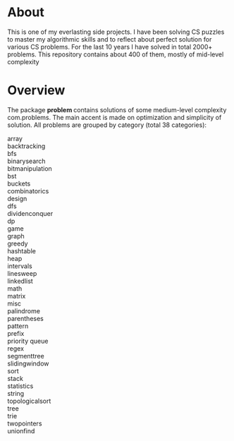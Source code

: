
About 
============

This is one of my everlasting side projects. I have been solving CS puzzles to master my algorithmic skills and to reflect about perfect solution for various CS problems.
For the last 10 years I have solved in total 2000+ problems. This repository contains about 400 of them, mostly of mid-level complexity


Overview
===========

The package <b> problem </b> contains solutions of some medium-level complexity com.problems. The main accent is made on optimization and simplicity of solution. All problems are grouped by category (total 38 categories):

array <br/>
backtracking <br/>
bfs <br/>
binarysearch <br/>
bitmanipulation <br/>
bst <br/>
buckets <br/>
combinatorics <br/>
design <br/>
dfs <br/>
dividenconquer <br/>
dp <br/>
game <br/>
graph <br/>
greedy <br/>
hashtable <br/>
heap <br/>
intervals <br/>
linesweep <br/>
linkedlist <br/>
math <br/>
matrix <br/>
misc <br/>
palindrome <br/>
parentheses <br/>
pattern <br/>
prefix <br/>
priority queue <br/>
regex <br/>
segmenttree <br/>
slidingwindow <br/>
sort <br/>
stack <br/>
statistics <br/>
string <br/>
topologicalsort <br/>
tree <br/>
trie <br/>
twopointers <br/>
unionfind

